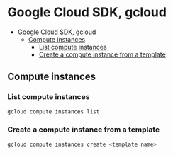 # Google Cloud SDK, gcloud
<!--ts-->
* [Google Cloud SDK, gcloud](google-cloud-sdk.md#google-cloud-sdk-gcloud)
   * [Compute instances](google-cloud-sdk.md#compute-instances)
      * [List compute instances](google-cloud-sdk.md#list-compute-instances)
      * [Create a compute instance from a template](google-cloud-sdk.md#create-a-compute-instance-from-a-template)

<!-- Added by: runner, at: Sun Dec 12 09:43:21 UTC 2021 -->

<!--te-->

## Compute instances

### List compute instances
```bash
gcloud compute instances list
```

### Create a compute instance from a template
```bash
gcloud compute instances create <template name>
```
